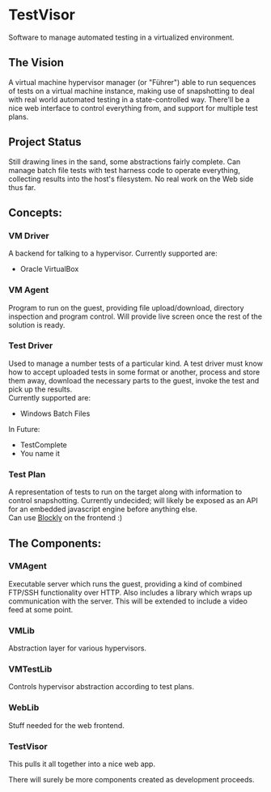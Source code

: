 TestVisor
=========

Software to manage automated testing in a virtualized environment.

The Vision
----------
A virtual machine hypervisor manager (or "Führer") able to run sequences of tests on a virtual machine instance,
making use of snapshotting to deal with real world automated testing in a state-controlled way.
There'll be a nice web interface to control everything from, and support for multiple test plans.

Project Status
--------------
Still drawing lines in the sand, some abstractions fairly complete.
Can manage batch file tests with test harness code to operate everything,
collecting results into the host's filesystem. No real work on the Web side thus far.

Concepts:
---------

### VM Driver
A backend for talking to a hypervisor.
Currently supported are:  
- Oracle VirtualBox

### VM Agent
Program to run on the guest, providing file upload/download, directory inspection and program control.
Will provide live screen once the rest of the solution is ready.

### Test Driver
Used to manage a number tests of a particular kind.
A test driver must know how to accept uploaded tests in some format or another,
process and store them away, download the necessary parts to the guest, invoke the test
and pick up the results.  
Currently supported are:
- Windows Batch Files

In Future:  
- TestComplete
- You name it

### Test Plan
A representation of tests to run on the target along with information to control snapshotting.
Currently undecided; will likely be exposed as an API for an embedded javascript engine before anything else.  
Can use [Blockly](http://code.google.com/p/blockly/) on the frontend :)

The Components:
--------------

### VMAgent
Executable server which runs the guest, providing a kind of combined FTP/SSH functionality over HTTP.
Also includes a library which wraps up communication with the server.
This will be extended to include a video feed at some point.

### VMLib
Abstraction layer for various hypervisors.

### VMTestLib
Controls hypervisor abstraction according to test plans.

### WebLib
Stuff needed for the web frontend.

### TestVisor
This pulls it all together into a nice web app.

There will surely be more components created as development proceeds.

